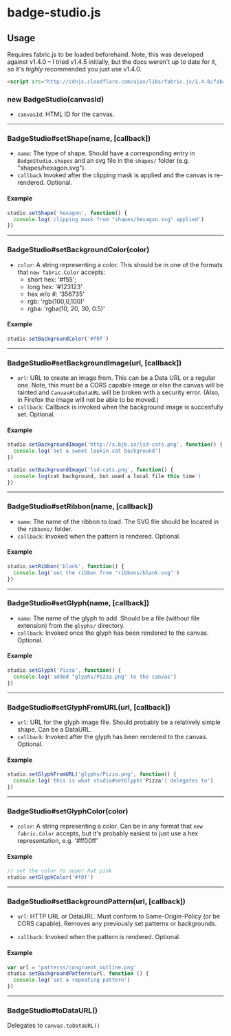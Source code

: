 # badge-studio.js

## Usage

Requires fabric.js to be loaded beforehand. Note, this was developed against v1.4.0 – I tried v1.4.5 initially, but the docs weren't up to date for it, so it's *highly* recommended you just use v1.4.0.

```html
<script src="http://cdnjs.cloudflare.com/ajax/libs/fabric.js/1.4.0/fabric.min.js"></script>
```

### new BadgeStudio(canvasId)
* `canvasId`: HTML ID for the canvas.

------------------------------------------------------------------------

### BadgeStudio#setShape(name, [callback])
* `name`: The type of shape. Should have a corresponding entry in `BadgeStudio.shapes` and an svg file in the `shapes/` folder (e.g. "shapes/hexagon.svg").
 * `callback` Invoked after the clipping mask is applied and the canvas is re-rendered. Optional.

#### Example
```js
studio.setShape('hexagon', function() {
  console.log('clipping mask from "shapes/hexagon.svg" applied')
})
```

------------------------------------------------------------------------

### BadgeStudio#setBackgroundColor(color)
* `color`: A string representing a color. This should be in one of the formats that `new fabric.Color` accepts:
  - short hex: '#f55';
  - long hex: '#123123'
  - hex w/o #: '356735'
  - rgb: 'rgb(100,0,100)'
  - rgba: 'rgba(10, 20, 30, 0.5)'

#### Example
```js
studio.setBackgroundColor('#f0f')
```
------------------------------------------------------------------------

### BadgeStudio#setBackgroundImage(url, [callback])
* `url`: URL to create an image from. This can be a Data URL or a regular one. Note, this *must* be a CORS capable image or else the canvas will be tainted and `Canvas#toDataURL` will be broken with a security error. (Also, in Firefox the image will not be able to be moved.)
* `callback`: Callback is invoked when the background image is succesfully set. Optional.

#### Example
```js
studio.setBackgroundImage('http://x.bjb.io/lsd-cats.png', function() {
  console.log('set a sweet lookin cat background')
})
```

```js
studio.setBackgroundImage('lsd-cats.png', function() {
  console.log(cat background, but used a local file this time')
})
```
------------------------------------------------------------------------

### BadgeStudio#setRibbon(name, [callback])
* `name`: The name of the ribbon to load. The SVG file should be located in the `ribbons/` folder.
* `callback`: Invoked when the pattern is rendered. Optional.

#### Example
```js
studio.setRibbon('blank', function() {
  console.log('set the ribbon from "ribbons/blank.svg"')
})
```

------------------------------------------------------------------------

### BadgeStudio#setGlyph(name, [callback])
* `name`: The name of the glyph to add. Should be a file (without file extension) from the `glyphs/` directory.
* `callback`: Invoked once the glyph has been rendered to the canvas. Optional.

#### Example
```js
studio.setGlyph('Pizza', function() {
  console.log('added "glyphs/Pizza.png" to the canvas')
})
```

------------------------------------------------------------------------

### BadgeStudio#setGlyphFromURL(url, [callback])
* `url`: URL for the glyph image file. Should probably be a relatively simple shape. Can be a DataURL.
* `callback`: Invoked after the glyph has been rendered to the canvas. Optional.

#### Example
```js
studio.setGlyphFromURL('glyphs/Pizza.png', function() {
  console.log('this is what studio#setGlyph('Pizza') delegates to')
})
```

------------------------------------------------------------------------

### BadgeStudio#setGlyphColor(color)
* `color`: A string representing a color. Can be in any format that `new fabric.Color` accepts, but it's probably easiest to just use a hex representation, e.g. '#ff00ff'

#### Example
```js
// set the color to super hot pink
studio.setGlyphColor('#f0f')
```

------------------------------------------------------------------------

### BadgeStudio#setBackgroundPattern(url, [callback])
* `url`:  HTTP URL or DataURL. Must conform to Same-Origin-Policy (or be CORS capable). Removes any previously set patterns or backgrounds.

* `callback`: Invoked when the pattern is rendered. Optional.

#### Example
```js
var url = 'patterns/congruent_outline.png'
studio.setBackgroundPattern(url, function () {
  console.log('set a repeating pattern')
})
```

------------------------------------------------------------------------

### BadgeStudio#toDataURL()
Delegates to `canvas.toDataURL()`
